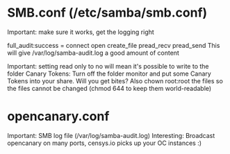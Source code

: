 # SMB.conf (/etc/samba/smb.conf)
Important: make sure it works, get the logging right

full_audit:success = connect open create_file pread_recv pread_send
This will give /var/log/samba-audit.log a good amount of content

Important: setting read only to no will mean it's possible to write to the folder
Canary Tokens:  Turn off the folder monitor and put some Canary Tokens into your share.  Will you get bites?
                Also chown root:root the files so the files cannot be changed (chmod 644 to keep them world-readable)

# opencanary.conf
Important: SMB log file (/var/log/samba-audit.log)
Interesting: Broadcast opencanary on many ports, censys.io picks up your OC instances :)
